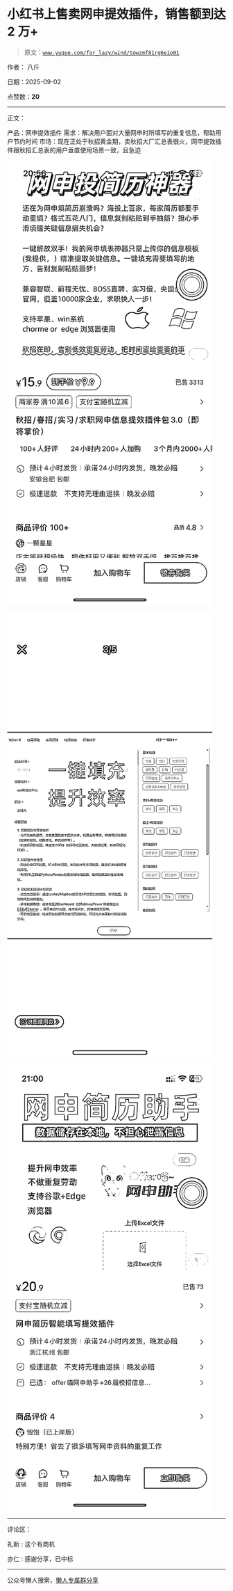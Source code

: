 # 小红书上售卖网申提效插件，销售额到达 2 万+

> 原文：[`www.yuque.com/for_lazy/wind/towzmf81rg6eio01`](https://www.yuque.com/for_lazy/wind/towzmf81rg6eio01)

作者： 八斤

日期：2025-09-02

点赞数：**20**

* * *

正文：

产品：网申提效插件 需求：解决用户面对大量网申时所填写的重复信息，帮助用户节约时间
市场：现在正处于秋招黄金期，卖秋招大厂汇总表很火，网申提效插件跟秋招汇总表的用户垂直使用场景一致，且急迫

![](img/484ab0391f5deb89189546593434bc86.png "None")

![](img/500b1a0b52c98f61c074102a6e01ffd7.png "None")

![](img/012e372361fde3ffdf7647ca2a758157.png "None")

* * *

评论区：

礼新 : 这个有商机

亦仁 : 感谢分享，已中标

* * *

公众号懒人搜索，[懒人专属群分享](https://lazybook.fun/#/blog/group)